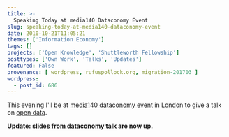 ```yaml
---
title: >-
  Speaking Today at media140 Dataconomy Event
slug: speaking-today-at-media140-dataconomy-event
date: 2010-10-21T11:05:21
themes: ['Information Economy']
tags: []
projects: ['Open Knowledge', 'Shuttleworth Fellowship']
posttypes: ['Own Work', 'Talks', 'Updates']
featured: False
provenance: [ wordpress, rufuspollock.org, migration-201703 ]
wordpress:
  - post_id: 686
---
```


This evening I'll be at [media140 dataconomy event](http://media140.com/?page_id=4315) in London to give a talk on [open data](http://opendefinition.org/okd/).

**Update: [slides from dataconomy talk](http://m.okfn.org/files/talks/dataconomy_20101021/) are now up.**

